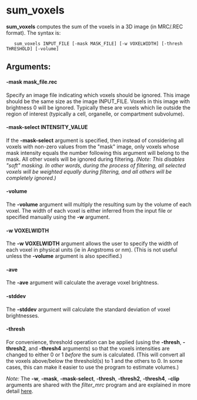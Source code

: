 sum_voxels
===========
**sum_voxels** computes the sum of the voxels in a 3D image
(in MRC/.REC format).  The syntax is:
```
   sum_voxels INPUT_FILE [-mask MASK_FILE] [-w VOXELWIDTH] [-thresh THRESHOLD] [-volume]
```

## Arguments:

#### -mask  mask_file.rec
  Specify an image file indicating which voxels should be ignored.
  This image should be the same size as the image INPUT_FILE.
  Voxels in this image with brightness 0 will be ignored.
  Typically these are voxels which lie outside the region of interest
  (typically a cell, organelle, or compartment subvolume).

#### -mask-select  INTENSITY_VALUE

If the **-mask-select** argument is specified, then instead of considering all
voxels with non-zero values from the "mask" image,
only voxels whose mask intensity equals the number following
this argument will belong to the mask.
All other voxels will be ignored during filtering.
*(Note: This disables "soft" masking.  In other words,
  during the process of filtering, all selected voxels will be weighted equally
  during filtering, and all others will be completely ignored.)*

#### -volume
The **-volume** argument will multiply the resulting sum by the
volume of each voxel.  The width of each voxel is either inferred from
the input file or specified manually using the **-w** argument.

#### -w VOXELWIDTH
The **-w VOXELWIDTH** argument allows the user to specify the width
of each voxel in physical units (ie in Angstroms or nm).
(This is not useful unless the **-volume** argument is also specified.)

#### -ave
The **-ave** argument will calculate the average voxel brightness.

#### -stddev
The **-stddev** argument will calculate the standard deviation
of voxel brightnesses.

#### -thresh
For convenience, threshold operation can be applied
(using the **-thresh**, **-thresh2**, and **-thresh4** arguments)
so that the voxels intensities are changed to either 0 or 1
*before* the sum is calculated.
(This will convert all the voxels above/below the threshold(s) to 1
 and the others to 0.  In some cases, this can make it easier to
 use the program to estimate volumes.)

*Note:* The **-w**, **-mask**, **-mask-select**,
**-thresh**, **-thresh2**, **-thresh4**, **-clip**
arguments are shared with the *filter_mrc* program
and are explained in more detail [here](./doc_filter_mrc.md).
